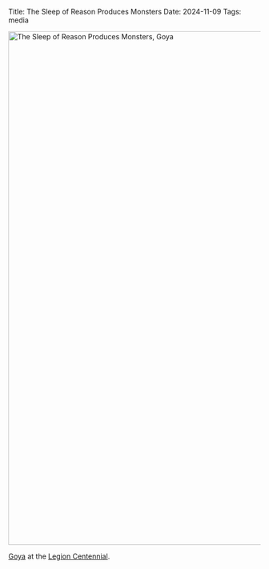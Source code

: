 Title: The Sleep of Reason Produces Monsters
Date: 2024-11-09
Tags: media

<a href="https://www.flickr.com/photos/pigmonkey/54128860860/in/dateposted/" title="The Sleep of Reason Produces Monsters, Goya"><img src="https://live.staticflickr.com/65535/54128860860_540129dfe0_b.jpg" width="774" height="1024" alt="The Sleep of Reason Produces Monsters, Goya"/></a>

[Goya](https://en.wikipedia.org/wiki/The_Sleep_of_Reason_Produces_Monsters) at the [Legion Centennial](https://www.famsf.org/events/legion-honor-100).
